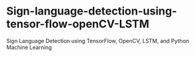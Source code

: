 # Sign-language-detection-using-tensor-flow-openCV-LSTM
Sign Language Detection using TensorFlow, OpenCV, LSTM, and Python Machine Learning

